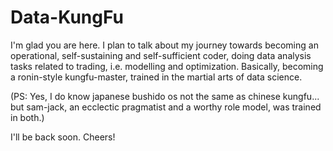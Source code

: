 # Data-KungFu

I'm glad you are here. I plan to talk about my journey towards becoming an operational, self-sustaining and self-sufficient coder, doing data analysis tasks related to trading, i.e. modelling and optimization. Basically, becoming a ronin-style kungfu-master, trained in the martial arts of data science.

(PS: Yes, I do know japanese bushido os not the same as chinese kungfu... but sam-jack, an ecclectic pragmatist and a worthy role model, was trained in both.)


I'll be back soon. Cheers!
